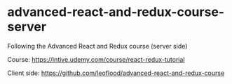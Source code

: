 # advanced-react-and-redux-course-server

Following the Advanced React and Redux course (server side)

Course: https://intive.udemy.com/course/react-redux-tutorial

Client side: https://github.com/leoflood/advanced-react-and-redux-course
